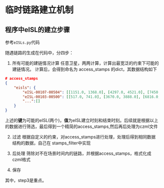 # 临时链路建立机制



## 程序中eISL的建立步骤

参考`eISLs.py`代码


随遇链路的生成在代码中，分四步：

1. 所有可能的建链情况计算
  	任意卫星，两两计算，计算出最宽泛的约束下可能的建链情况。
	计算后，会得到命名为 access_stamps 的dict，其数据结构如下

```json
# access_stamps
{
	"eisls": {
		"eISL-00107-00504": [[1151.0, 1368.0], [4297.0, 4521.0], [7450.0, 7667.0], [10596.0, 10820.0], [13749.0, 13966.0], [16895.0, 17119.0], [20048.0, 20265.0], [23194.0, 23418.0], [26347.0, 26564.0], [29493.0, 29717.0], [32646.0, 32863.0], [35792.0, 36016.0], [38945.0, 39162.0], [42091.0, 42315.0], [45244.0, 45461.0], [48390.0, 48614.0], [51543.0, 51760.0], [54689.0, 54913.0], [57842.0, 58059.0], [60988.0, 61212.0], [64141.0, 64358.0], [67287.0, 67511.0], [70440.0, 70657.0], [73586.0, 73810.0], [76739.0, 76956.0], [79885.0, 80109.0], [83038.0, 83255.0], [86184.0, 86400.0]], 
		"eISL-00103-00500": [[517.0, 741.0], [3670.0, 3888.0], [6816.0, 7040.0], [9969.0, 10187.0], [13115.0, 13339.0]],
		"...":[]
	}
}
```

上述的**键**为可能的eISL(两个)，**值**为eISL建立时刻和结束时刻。后续就是根据以上的数据进行筛选，最后得到一个精简的access_stamps,然后再后处理为czml文件

2. 过滤
	根据自定义的约束，对access_stamps进行处理，处理后得到相同数据结构的数据，自己在 stamps_filter中实现

3. 后处理
   筛除对不在场景时间内的链路，并根据access_stamps，格式化成czml格式

4. 保存

其中，step3是重点。

